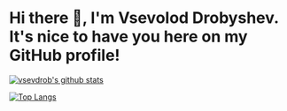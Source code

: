 # Hi there 👋, I'm Vsevolod Drobyshev. It's nice to have you here on my GitHub profile!

[![vsevdrob's github stats](https://github-readme-stats.vercel.app/api?username=vsevdrob&show_icons=true&theme=github_dark)](https://github.com/vsevdrob/github-readme-stats)

[![Top Langs](https://github-readme-stats.vercel.app/api/top-langs/?username=vsevdrob&layout=compact&show_icons=true&theme=github_dark)](https://github.com/anuraghazra/github-readme-stats) 

<!---
[![cpi-incorporated-salary](https://github-readme-stats.vercel.app/api/pin/?username=moonwake769&repo=cpi-incorporated-salary&show_icons=true&theme=github_dark)](https://github.com/moonwake769/github-readme-stats)
--->

